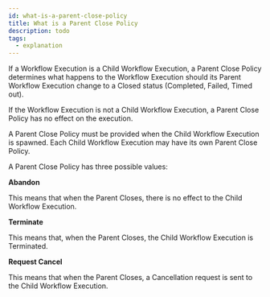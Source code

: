 ```yaml
---
id: what-is-a-parent-close-policy
title: What is a Parent Close Policy
description: todo
tags:
  - explanation
---
```


If a Workflow Execution is a Child Workflow Execution, a Parent Close Policy determines what happens to the Workflow Execution should its Parent Workflow Execution change to a Closed status (Completed, Failed, Timed out).

If the Workflow Execution is not a Child Workflow Execution, a Parent Close Policy has no effect on the execution.

A Parent Close Policy must be provided when the Child Workflow Execution is spawned.
Each Child Workflow Execution may have its own Parent Close Policy.

A Parent Close Policy has three possible values:

**Abandon**

This means that when the Parent Closes, there is no effect to the Child Workflow Execution.

**Terminate**

This means that, when the Parent Closes, the Child Workflow Execution is Terminated.

**Request Cancel**

This means that when the Parent Closes, a Cancellation request is sent to the Child Workflow Execution.

